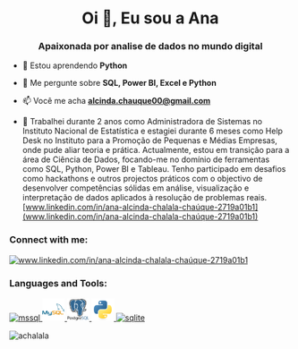 <h1 align="center">Oi 👋, Eu sou a Ana</h1>
<h3 align="center">Apaixonada por analise de dados no mundo digital</h3>

- 🌱 Estou aprendendo **Python**

- 💬 Me pergunte sobre **SQL, Power BI, Excel e Python**

- 📫 Você me acha **alcinda.chauque00@gmail.com**

- 📄 Trabalhei durante 2 anos como Administradora de Sistemas no Instituto Nacional de Estatística e estagiei durante 6 meses como Help Desk no Instituto para a Promoção de Pequenas e Médias Empresas, onde pude aliar teoria e prática. Actualmente, estou em transição para a área de Ciência de Dados, focando-me no domínio de ferramentas como SQL, Python, Power BI e Tableau. Tenho participado em desafios como hackathons e outros projectos práticos com o objectivo de desenvolver competências sólidas em análise, visualização e interpretação de dados aplicados à resolução de problemas reais. [www.linkedin.com/in/ana-alcinda-chalala-chaúque-2719a01b1](www.linkedin.com/in/ana-alcinda-chalala-chaúque-2719a01b1)

<h3 align="left">Connect with me:</h3>
<p align="left">
<a href="https://linkedin.com/in/www.linkedin.com/in/ana-alcinda-chalala-chaúque-2719a01b1" target="blank"><img align="center" src="https://raw.githubusercontent.com/rahuldkjain/github-profile-readme-generator/master/src/images/icons/Social/linked-in-alt.svg" alt="www.linkedin.com/in/ana-alcinda-chalala-chaúque-2719a01b1" height="30" width="40" /></a>
</p>

<h3 align="left">Languages and Tools:</h3>
<p align="left"> <a href="https://www.microsoft.com/en-us/sql-server" target="_blank" rel="noreferrer"> <img src="https://www.svgrepo.com/show/303229/microsoft-sql-server-logo.svg" alt="mssql" width="40" height="40"/> </a> <a href="https://www.mysql.com/" target="_blank" rel="noreferrer"> <img src="https://raw.githubusercontent.com/devicons/devicon/master/icons/mysql/mysql-original-wordmark.svg" alt="mysql" width="40" height="40"/> </a> <a href="https://www.postgresql.org" target="_blank" rel="noreferrer"> <img src="https://raw.githubusercontent.com/devicons/devicon/master/icons/postgresql/postgresql-original-wordmark.svg" alt="postgresql" width="40" height="40"/> </a> <a href="https://www.python.org" target="_blank" rel="noreferrer"> <img src="https://raw.githubusercontent.com/devicons/devicon/master/icons/python/python-original.svg" alt="python" width="40" height="40"/> </a> <a href="https://www.sqlite.org/" target="_blank" rel="noreferrer"> <img src="https://www.vectorlogo.zone/logos/sqlite/sqlite-icon.svg" alt="sqlite" width="40" height="40"/> </a> </p>

<p><img align="center" src="https://github-readme-stats.vercel.app/api/top-langs?username=anachauque&show_icons=true&locale=en&layout=compact" alt="achalala" /></p>



<!--## Hi there 👋


**anachauque/anachauque** is a ✨ _special_ ✨ repository because its `README.md` (this file) appears on your GitHub profile.

Here are some ideas to get you started:

- 🔭 I’m currently working on ...
- 🌱 I’m currently learning ...
- 👯 I’m looking to collaborate on ...
- 🤔 I’m looking for help with ...
- 💬 Ask me about ...
- 📫 How to reach me: ...
- 😄 Pronouns: ...
- ⚡ Fun fact: ...
-->
